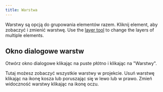 ```yaml
---
title: Warstwa
---
```


Warstwy są opcją do grupowania elementów razem. Kliknij element, aby zobaczyć i zmienić warstwę. Use the [layer tool](tools/layer.md) to change the layers of multiple elements.

## Okno dialogowe warstw

Otwórz okno dialogowe klikając na puste płótno i klikając na "Warstwy".

Tutaj możesz zobaczyć wszystkie warstwy w projekcie.
Usuń warstwę klikając na ikonę kosza lub poruszając się w lewo lub w prawo.
Zmień widoczność warstwy klikając na ikonę oczu.
